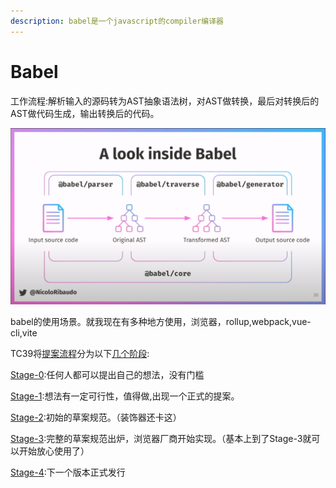 ```yaml
---
description: babel是一个javascript的compiler编译器
---
```


# Babel

工作流程:解析输入的源码转为AST抽象语法树，对AST做转换，最后对转换后的AST做代码生成，输出转换后的代码。

![](<../.gitbook/assets/image (2).png>)

babel的使用场景。就我现在有多种地方使用，浏览器，rollup,webpack,vue-cli,vite

TC39将[提案流程](https://tc39.es/process-document/)分为以下[几个阶段](https://github.com/tc39/ecma262):

[Stage-0](https://github.com/tc39/proposals/blob/master/stage-0-proposals.md):任何人都可以提出自己的想法，没有门槛

[Stage-1](https://github.com/tc39/proposals/blob/master/stage-1-proposals.md):想法有一定可行性，值得做,出现一个正式的提案。

[Stage-2](https://github.com/tc39/proposals#stage-2):初始的草案规范。（装饰器还卡这）

[Stage-3](https://github.com/tc39/proposals#stage-3):完整的草案规范出炉，浏览器厂商开始实现。（基本上到了Stage-3就可以开始放心使用了）

[Stage-4](https://github.com/tc39/proposals/blob/HEAD/finished-proposals.md#finished-proposals):下一个版本正式发行

